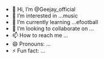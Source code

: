 - 👋 Hi, I’m @Geejay_official 
- 👀 I’m interested in ...music
- 🌱 I’m currently learning ...efootball 
- 💞️ I’m looking to collaborate on ...
- 📫 How to reach me ...
- 😄 Pronouns: ...
- ⚡ Fun fact: ...

<!---
Geejay2003/Geejay2003 is a ✨ special ✨ repository because its `README.md` (this file) appears on your GitHub profile.
You can click the Preview link to take a look at your changes.
--->
